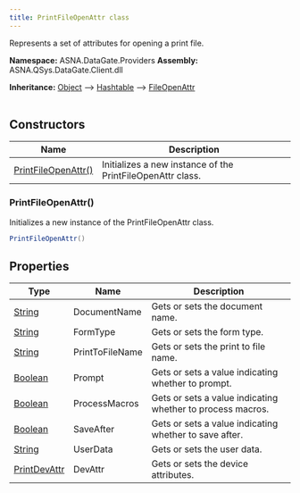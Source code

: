```yaml
---
title: PrintFileOpenAttr class
---
```


Represents a set of attributes for opening a print file.

**Namespace:** ASNA.DataGate.Providers
**Assembly:** ASNA.QSys.DataGate.Client.dll

**Inheritance:** [Object](https://docs.microsoft.com/en-us/dotnet/api/system.object) --> [Hashtable](https://learn.microsoft.com/en-us/dotnet/api/system.collections.hashtable?view=net-8.0) --> [FileOpenAttr](/reference/data-gate-providers/file-open-attr.html)
<br>
<br>

## Constructors

| Name | Description |
| --- | --- |
| [PrintFileOpenAttr()](#printfileopenattr-) | Initializes a new instance of the PrintFileOpenAttr class.

### PrintFileOpenAttr()

Initializes a new instance of the PrintFileOpenAttr class.

```cs
PrintFileOpenAttr()
```

## Properties

| Type | Name | Description
| --- | --- | --- 
| [String](https://learn.microsoft.com/en-us/dotnet/api/system.string?view=net-8.0) | DocumentName | Gets or sets the document name. |
| [String](https://learn.microsoft.com/en-us/dotnet/api/system.string?view=net-8.0) | FormType | Gets or sets the form type. |
| [String](https://learn.microsoft.com/en-us/dotnet/api/system.string?view=net-8.0) | PrintToFileName | Gets or sets the print to file name. |
| [Boolean](https://docs.microsoft.com/en-us/dotnet/api/system.boolean) | Prompt | Gets or sets a value indicating whether to prompt. |
| [Boolean](https://docs.microsoft.com/en-us/dotnet/api/system.boolean) | ProcessMacros | Gets or sets a value indicating whether to process macros. |
| [Boolean](https://docs.microsoft.com/en-us/dotnet/api/system.boolean) | SaveAfter | Gets or sets a value indicating whether to save after. |
| [String](https://learn.microsoft.com/en-us/dotnet/api/system.string?view=net-8.0) | UserData | Gets or sets the user data. |
| [PrintDevAttr](/reference/data-gate-providers/print-dev-attr.html) | DevAttr | Gets or sets the device attributes. |
